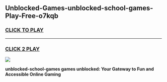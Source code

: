 
## Unblocked-Games-unblocked-school-games-Play-Free-o7kqb
<h3>
<a href="https://premium76.site?title=unblocked-school-games&ref=20A">CLICK TO PLAY</a></h3>
<hr>

<h3>
<a href="https://premium76.site?title=unblocked-school-games&ref=20A">CLICK 2 PLAY</a>
  
</h3>

<a href="https://premium76.site?title=unblocked-school-games&ref=20A"><img src="https://clearcache.store/games.png"></a>


**unblocked-school-games games unblocked: Your Gateway to Fun and Accessible Online Gaming**
